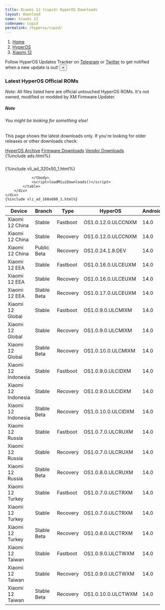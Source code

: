 ```yaml
---
title: Xiaomi 12 (cupid) HyperOS Downloads
layout: download
name: Xiaomi 12
codename: cupid
permalink: /hyperos/cupid/
---
```

<nav aria-label="breadcrumb">
    <ol class="breadcrumb">
        <li class="breadcrumb-item"><a href="/">Home</a></li>
        <li class="breadcrumb-item"><a href="/hyperos/">HyperOS</a></li>
        <li class="breadcrumb-item active" aria-current="page"><a href="/hyperos/cupid/">Xiaomi 12</a></li>
    </ol>
</nav>
<div class="alert alert-primary alert-dismissible fade show" role="alert">
    Follow HyperOS Updates Tracker on <a href="https://t.me/MIUIUpdatesTracker" class="alert-link">Telegram</a>
     or <a href="https://twitter.com/MiFwUpdater" class="alert-link">Twitter</a> to get notified when a new update is out!
    <button type="button" class="close" data-dismiss="alert" aria-label="Close">
        <span aria-hidden="true">&times;</span>
    </button>
</div>

### Latest HyperOS Official ROMs
*Note*: All files listed here are official untouched HyperOS ROMs. It's not owned, modified or modded by XM Firmware Updater.
<div class="card">
  <div class="card-body">
    <h5 class="card-title">Note</h5>
    <h6 class="card-subtitle mb-2 text-muted">You might be looking for something else!</h6>
    <p class="card-text">This page shows the latest downloads only.
     If you're looking for older releases or other downloads check:</p>
    <a href="/archive/hyperos/cupid/" class="card-link">HyperOS Archive</a>
    <a href="/firmware/cupid/" class="card-link">Firmware Downloads</a>
    <a href="/vendor/cupid/" class="card-link">Vendor Downloads</a>
  </div>
</div>
{%include ads.html%}
<div class="row justify-content-center">
    <div class="col-10">
        <div class="table-responsive-md" style="margin-top: 25px;">
            {%include vli_ad_320x50_1.html%}
            <table id="miui" class="display dt-responsive nowrap compact table table-striped table-hover table-sm">
                <thead class="thead-dark">
                    <tr>
                        <th data-ref="device">Device</th>
                        <th data-ref="branch">Branch</th>
                        <th data-ref="type">Type</th>
                        <th data-ref="miui">HyperOS</th>
                        <th data-ref="android">Android</th>
                        <th data-ref="size">Size</th>
                        <th data-ref="size">Date</th>
                        <th data-ref="link">Link</th>
                    </tr>
                </thead>
                <tbody>
                <tr><td>Xiaomi 12 China</td><td>Stable</td><td>Fastboot</td><td>OS1.0.12.0.ULCCNXM</td><td>14.0</td><td>7.2 GB</td><td>2024-12-26</td><td><a href="/hyperos/cupid/stable/OS1.0.12.0.ULCCNXM/">Download</a></td></tr>
<tr><td>Xiaomi 12 China</td><td>Stable</td><td>Recovery</td><td>OS1.0.12.0.ULCCNXM</td><td>14.0</td><td>5.7 GB</td><td>2025-01-03</td><td><a href="/hyperos/cupid/stable/OS1.0.12.0.ULCCNXM/">Download</a></td></tr>
<tr><td>Xiaomi 12 China</td><td>Public Beta</td><td>Recovery</td><td>OS1.0.24.1.8.DEV</td><td>14.0</td><td>5.7 GB</td><td>2024-01-12</td><td><a href="/hyperos/cupid/public beta/OS1.0.24.1.8.DEV/">Download</a></td></tr>
<tr><td>Xiaomi 12 EEA</td><td>Stable</td><td>Fastboot</td><td>OS1.0.16.0.ULCEUXM</td><td>14.0</td><td>6.2 GB</td><td>2024-11-25</td><td><a href="/hyperos/cupid/stable/OS1.0.16.0.ULCEUXM/">Download</a></td></tr>
<tr><td>Xiaomi 12 EEA</td><td>Stable</td><td>Recovery</td><td>OS1.0.16.0.ULCEUXM</td><td>14.0</td><td>5.3 GB</td><td>2024-12-09</td><td><a href="/hyperos/cupid/stable/OS1.0.16.0.ULCEUXM/">Download</a></td></tr>
<tr><td>Xiaomi 12 EEA</td><td>Stable Beta</td><td>Recovery</td><td>OS1.0.17.0.ULCEUXM</td><td>14.0</td><td>5.2 GB</td><td>2025-01-09</td><td><a href="/hyperos/cupid/stable beta/OS1.0.17.0.ULCEUXM/">Download</a></td></tr>
<tr><td>Xiaomi 12 Global</td><td>Stable</td><td>Fastboot</td><td>OS1.0.9.0.ULCMIXM</td><td>14.0</td><td>6.4 GB</td><td>2024-11-18</td><td><a href="/hyperos/cupid/stable/OS1.0.9.0.ULCMIXM/">Download</a></td></tr>
<tr><td>Xiaomi 12 Global</td><td>Stable</td><td>Recovery</td><td>OS1.0.9.0.ULCMIXM</td><td>14.0</td><td>5.2 GB</td><td>2024-12-05</td><td><a href="/hyperos/cupid/stable/OS1.0.9.0.ULCMIXM/">Download</a></td></tr>
<tr><td>Xiaomi 12 Global</td><td>Stable Beta</td><td>Recovery</td><td>OS1.0.10.0.ULCMIXM</td><td>14.0</td><td>5.2 GB</td><td>2025-01-09</td><td><a href="/hyperos/cupid/stable beta/OS1.0.10.0.ULCMIXM/">Download</a></td></tr>
<tr><td>Xiaomi 12 Indonesia</td><td>Stable</td><td>Fastboot</td><td>OS1.0.9.0.ULCIDXM</td><td>14.0</td><td>6.3 GB</td><td>2024-11-26</td><td><a href="/hyperos/cupid/stable/OS1.0.9.0.ULCIDXM/">Download</a></td></tr>
<tr><td>Xiaomi 12 Indonesia</td><td>Stable</td><td>Recovery</td><td>OS1.0.9.0.ULCIDXM</td><td>14.0</td><td>5.0 GB</td><td>2024-12-05</td><td><a href="/hyperos/cupid/stable/OS1.0.9.0.ULCIDXM/">Download</a></td></tr>
<tr><td>Xiaomi 12 Indonesia</td><td>Stable Beta</td><td>Recovery</td><td>OS1.0.10.0.ULCIDXM</td><td>14.0</td><td>5.0 GB</td><td>2025-01-14</td><td><a href="/hyperos/cupid/stable beta/OS1.0.10.0.ULCIDXM/">Download</a></td></tr>
<tr><td>Xiaomi 12 Russia</td><td>Stable</td><td>Fastboot</td><td>OS1.0.7.0.ULCRUXM</td><td>14.0</td><td>6.1 GB</td><td>2024-11-26</td><td><a href="/hyperos/cupid/stable/OS1.0.7.0.ULCRUXM/">Download</a></td></tr>
<tr><td>Xiaomi 12 Russia</td><td>Stable</td><td>Recovery</td><td>OS1.0.7.0.ULCRUXM</td><td>14.0</td><td>5.0 GB</td><td>2024-12-09</td><td><a href="/hyperos/cupid/stable/OS1.0.7.0.ULCRUXM/">Download</a></td></tr>
<tr><td>Xiaomi 12 Russia</td><td>Stable Beta</td><td>Recovery</td><td>OS1.0.8.0.ULCRUXM</td><td>14.0</td><td>5.0 GB</td><td>2025-01-16</td><td><a href="/hyperos/cupid/stable beta/OS1.0.8.0.ULCRUXM/">Download</a></td></tr>
<tr><td>Xiaomi 12 Turkey</td><td>Stable</td><td>Fastboot</td><td>OS1.0.7.0.ULCTRXM</td><td>14.0</td><td>6.0 GB</td><td>2024-11-26</td><td><a href="/hyperos/cupid/stable/OS1.0.7.0.ULCTRXM/">Download</a></td></tr>
<tr><td>Xiaomi 12 Turkey</td><td>Stable</td><td>Recovery</td><td>OS1.0.7.0.ULCTRXM</td><td>14.0</td><td>5.0 GB</td><td>2024-12-09</td><td><a href="/hyperos/cupid/stable/OS1.0.7.0.ULCTRXM/">Download</a></td></tr>
<tr><td>Xiaomi 12 Turkey</td><td>Stable Beta</td><td>Recovery</td><td>OS1.0.8.0.ULCTRXM</td><td>14.0</td><td>5.0 GB</td><td>2025-01-16</td><td><a href="/hyperos/cupid/stable beta/OS1.0.8.0.ULCTRXM/">Download</a></td></tr>
<tr><td>Xiaomi 12 Taiwan</td><td>Stable</td><td>Fastboot</td><td>OS1.0.9.0.ULCTWXM</td><td>14.0</td><td>5.7 GB</td><td>2024-11-25</td><td><a href="/hyperos/cupid/stable/OS1.0.9.0.ULCTWXM/">Download</a></td></tr>
<tr><td>Xiaomi 12 Taiwan</td><td>Stable</td><td>Recovery</td><td>OS1.0.9.0.ULCTWXM</td><td>14.0</td><td>4.9 GB</td><td>2024-12-09</td><td><a href="/hyperos/cupid/stable/OS1.0.9.0.ULCTWXM/">Download</a></td></tr>
<tr><td>Xiaomi 12 Taiwan</td><td>Stable Beta</td><td>Recovery</td><td>OS1.0.10.0.ULCTWXM</td><td>14.0</td><td>4.9 GB</td><td>2025-01-16</td><td><a href="/hyperos/cupid/stable beta/OS1.0.10.0.ULCTWXM/">Download</a></td></tr>

                </tbody>
                <script>loadMiuiDownloads()</script>
            </table>
        </div>
    </div>
    {%include vli_ad_160x600_1.html%}
</div>
